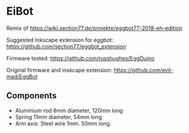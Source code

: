 # EiBot
Remix of https://wiki.section77.de/projekte/eggbot77-2018-eh-edition

Suggested Inkscape extension for eggbot: https://github.com/section77/eggbot_extension

Firmware tested: https://github.com/russhughes/EggDuino

Original firmware and inskcape extension: https://github.com/evil-mad/EggBot

## Components

 * Aluminium rod 8mm diameter, 120mm long
 * Spring 11mm diameter, 54mm long
 * Arm axis: Steel wire 1mm. 50mm long.
